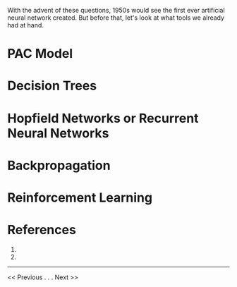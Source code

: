 With the advent of these questions, 1950s would see the first ever artificial neural network created. But before that, let's look at what tools we already had at hand.

# PAC Model
# Decision Trees
# Hopfield Networks or Recurrent Neural Networks
# Backpropagation
# Reinforcement Learning



# References
1. 
2. 
---
<< Previous . . .   Next >>
<!--stackedit_data:
eyJoaXN0b3J5IjpbMzg3NzkyNDY5XX0=
-->